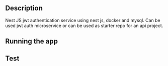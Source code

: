 ## Description
Nest JS jwt authentication service using nest js, docker and mysql. Can be used jwt auth microservice or can be used as starter repo for an api project.  

## Running the app

## Test

